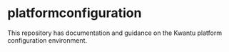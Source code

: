 # platformconfiguration
This repository has documentation and guidance on the Kwantu platform configuration environment.
